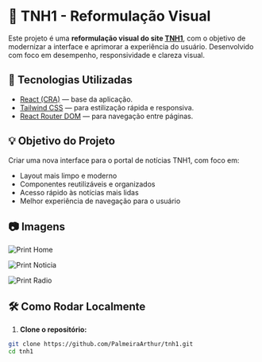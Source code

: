 # 📰 TNH1 - Reformulação Visual

Este projeto é uma **reformulação visual do site [TNH1](https://www.tnh1.com.br/)**, com o objetivo de modernizar a interface e aprimorar a experiência do usuário. Desenvolvido com foco em desempenho, responsividade e clareza visual.

## 🚀 Tecnologias Utilizadas

- [React (CRA)](https://create-react-app.dev/) — base da aplicação.
- [Tailwind CSS](https://tailwindcss.com/) — para estilização rápida e responsiva.
- [React Router DOM](https://reactrouter.com/) — para navegação entre páginas.


## 💡 Objetivo do Projeto

Criar uma nova interface para o portal de notícias TNH1, com foco em:

- Layout mais limpo e moderno
- Componentes reutilizáveis e organizados
- Acesso rápido às notícias mais lidas
- Melhor experiência de navegação para o usuário

## 📷 Imagens

![Print Home](https://media.discordapp.net/attachments/1245141513026146334/1383155279222280383/image.png?ex=684dc33c&is=684c71bc&hm=1aec2dcac7aa1ebcc76bb35832e9532f61743b9a38cb5ed1f596783a74fbbd95&=&format=webp&quality=lossless&width=805&height=960)

![Print Noticia](https://media.discordapp.net/attachments/1245141513026146334/1383116791189868544/image.png?ex=684d9f64&is=684c4de4&hm=fb67ffee905e863d4e9fbd56ab2f95ee61d7e30c6cd1f78ed4753de041381829&=&format=webp&quality=lossless&width=1193&height=960)

![Print Radio](https://media.discordapp.net/attachments/1245141513026146334/1383116862237442210/image.png?ex=684d9f75&is=684c4df5&hm=75a9bff5f3d0a2117c0922524e711909aac413b1d108bf07941fa623926e8f16&=&format=webp&quality=lossless&width=1542&height=856)

## 🛠️ Como Rodar Localmente

1. **Clone o repositório:**

```bash
git clone https://github.com/PalmeiraArthur/tnh1.git
cd tnh1



